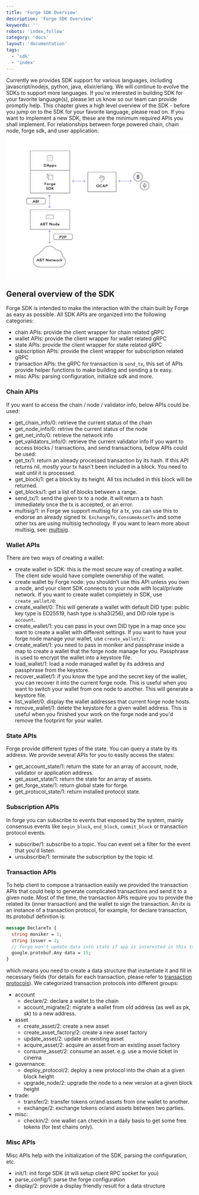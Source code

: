 ```yaml
---
title: 'Forge SDK Overview'
description: 'Forge SDK Overview'
keywords: ''
robots: 'index,follow'
category: 'docs'
layout: 'documentation'
tags:
  - 'sdk'
  - 'index'
---
```


Currently we provides SDK support for various languages, including javascript/nodejs, python, java, elixir/erlang. We will continue to evolve the SDKs to support more languages. If you're interested in building SDK for your favorite language(s), please let us know so our team can provide promptly help.
This chapter gives a high level overview of the SDK - before you jump on to the SDK for your favorite language, please read on. If you want to implement a new SDK, these are the minimum required APIs you shall implement.
For relationships between forge powered chain, chain node, forge sdk, and user application:
![](../assets/images/forge-platform.png)

## General overview of the SDK

Forge SDK is intended to make the interaction with the chain built by Forge as easy as possible. All SDK APIs are organized into the following categories:

- chain APIs: provide the client wrapper for chain related gRPC
- wallet APIs: provide the client wrapper for wallet related gRPC
- state APIs: provide the client wrapper for state related gRPC
- subscription APIs: provide the client wrapper for subscription related gRPC
- transaction APIs: the gRPC for transaction is `send_tx`, this set of APIs provide helper functions to make building and sending a tx easy.
- misc APIs: parsing configuration, initialize sdk and more.

### Chain APIs

If you want to access the chain / node / validator info, below APIs could be used:

- get_chain_info/0: retrieve the current status of the chain
- get_node_info/0: retrive the current status of the node
- get_net_info/0: retrieve the network info
- get_validators_info/0: retrieve the current validator info
  If you want to access blocks / transactions, and send transactions, below APIs could be used:
- get_tx/1: return an already processed transaction by its hash. If this API returns nil, mostly your tx hasn't been included in a block. You need to wait until it is processed.
- get_block/1: get a block by its height. All txs included in this block will be returned.
- get_blocks/1: get a list of blocks between a range.
- send_tx/1: send the given tx to a node. It will return a tx hash immediately once the tx is accepted, or an error.
- multisig/1: in Forge we support multisig for a tx, you can use this to endorse an already signed tx. `ExchangeTx`, `ConsumeAssetTx` and some other txs are using multisig technology. If you want to learn more about multisig, see: [multisig](../arch/multisig.md).

### Wallet APIs

There are two ways of creating a wallet:

- create wallet in SDK: this is the most secure way of creating a wallet. The client side would have complete ownership of the wallet.
- create wallet by Forge node: you shouldn't use this API unless you own a node, and your client SDK connects to your node with local/private network.
  If you want to create wallet completely in SDK, use `create_wallet/0`:
- create_wallet/0: This will generate a wallet with default DID type: public key type is ED25519, hash type is sha3(256), and DID role type is `account`.
- create_wallet/1: you can pass in your own DID type in a map once you want to create a wallet with different settings.
  If you want to have your forge node manage your wallet, use `create_wallet/1`:
- create_wallet/1: you need to pass in moniker and passphrase inside a map to create a wallet that the forge node manage for you. Passphrase is used to encrypt the wallet into a keystore file.
- load_wallet/1: load a node managed wallet by its address and passphrase from the keystore.
- recover_wallet/1: if you know the type and the secret key of the wallet, you can recover it into the current forge node. This is useful when you want to switch your wallet from one node to another. This will generate a keystore file.
- list_wallet/0: display the wallet addresses that current forge node hosts.
- remove_wallet/1: delete the keystore for a given wallet address. This is useful when you finished your work on the forge node and you'd remove the footprint for your wallet.

### State APIs

Forge provide different types of the state. You can query a state by its address. We provide several APIs for you to easily access the states:

- get_account_state/1: return the state for an array of account, node, validator or application address.
- get_asset_state/1: return the state for an array of assets.
- get_forge_state/1: return global state for forge.
- get_protocol_state/1: return installed protocol state.

### Subscription APIs

In forge you can subscribe to events that exposed by the system, mainly consensus events like `begin_block`, `end_block`, `commit_block` or transaction protocol events.

- subscribe/1: subscribe to a topic. You can event set a filter for the event that you'd listen.
- unsubscribe/1: terminate the subscription by the topic id.

### Transaction APIs

To help client to compose a transaction easily we provided the transaction APIs that could help to generate complicated transactions and send it to a given node. Most of the time, the transaction APIs require you to provide the related itx (inner transaction) and the wallet to sign the transaction. An itx is an instance of a transaction protocol, for example, for declare transaction, its protobuf definition is:

```proto
message DeclareTx {
  string moniker = 1;
  string issuer = 2;
  // forge won't update data into state if app is interested in this tx.
  google.protobuf.Any data = 15;
}
```

which means you need to create a data structure that instantiate it and fill in necessary fields (for details for each transaction, please refer to [transaction protocols](../txs)).
We categorized transaction protocols into different groups:

- account
  - declare/2: declare a wallet to the chain
  - account_migrate/2: migrate a wallet from old address (as well as pk, sk) to a new address.
- asset
  - create_asset/2: create a new asset
  - create_asset_factory/2: create a new asset factory
  - update_asset/2: update an existing asset
  - acquire_asset/2: acquire an asset from an existing asset factory
  - consume_asset/2: consume an asset. e.g. use a movie ticket in cinema
- governance:
  - deploy_protocol/2: deploy a new protocol into the chain at a given block height
  - upgrade_node/2: upgrade the node to a new version at a given block height
- trade:
  - transfer/2: transfer tokens or/and assets from one wallet to another.
  - exchange/2: exchange tokens or/and assets between two parties.
- misc:
  - checkin/2: one wallet can checkin in a daily basis to get some free tokens (for test chains only).

### Misc APIs

Misc APIs help with the initialization of the SDK, parsing the configuration, etc.

- init/1: init forge SDK (it will setup client RPC socket for you)
- parse_config/1: parse the forge configuration
- display/2: provide a display friendly result for a data structure
